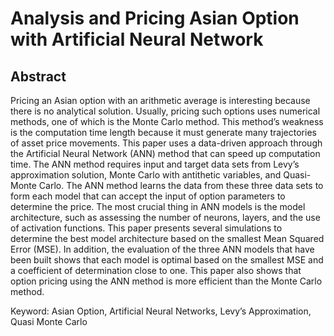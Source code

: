 # Analysis and Pricing Asian Option with Artificial Neural Network
## Abstract <d1/>
Pricing an Asian option with an arithmetic average is interesting because there is no analytical solution. Usually, pricing such
options uses numerical methods, one of which is the Monte Carlo method. This method’s weakness is the computation time length
because it must generate many trajectories of asset price movements. This paper uses a data-driven approach through the Artificial
Neural Network (ANN) method that can speed up computation time. The ANN method requires input and target data sets from
Levy’s approximation solution, Monte Carlo with antithetic variables, and Quasi-Monte Carlo. The ANN method learns the data
from these three data sets to form each model that can accept the input of option parameters to determine the price. The most
crucial thing in ANN models is the model architecture, such as assessing the number of neurons, layers, and the use of activation
functions. This paper presents several simulations to determine the best model architecture based on the smallest Mean Squared
Error (MSE). In addition, the evaluation of the three ANN models that have been built shows that each model is optimal based on
the smallest MSE and a coefficient of determination close to one. This paper also shows that option pricing using the ANN method
is more efficient than the Monte Carlo method.

Keyword: Asian Option, Artificial Neural Networks, Levy’s Approximation, Quasi Monte Carlo
